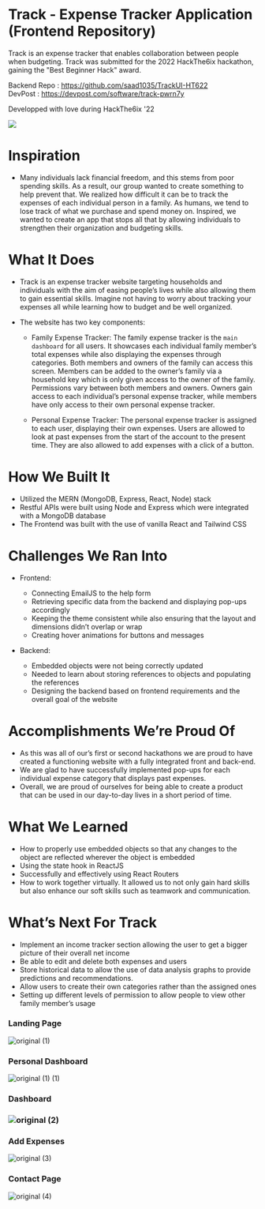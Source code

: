 # Track - Expense Tracker Application (Frontend Repository)
Track is an expense tracker that enables collaboration between people when budgeting. Track was submitted for the 2022 HackThe6ix hackathon, gaining the "Best Beginner Hack" award.

Backend Repo : https://github.com/saad1035/TrackUI-HT622 </br>
DevPost : https://devpost.com/software/track-pwrn7y

Developped with love during HackThe6ix '22

<p align="left">
  <img src="https://d112y698adiu2z.cloudfront.net/photos/production/software_thumbnail_photos/002/195/143/datas/medium.gif">
</p>

# Inspiration

- Many individuals lack financial freedom, and this stems from poor spending skills. As a result, our group wanted to create something to help prevent that. We realized how difficult it can be to track the expenses of each individual person in a family. As humans, we tend to lose track of what we purchase and spend money on. Inspired, we wanted to create an app that stops all that by allowing individuals to strengthen their organization and budgeting skills.

# What It Does

- Track is an expense tracker website targeting households and individuals with the aim of easing people’s lives while also allowing them to gain essential skills. Imagine not having to worry about tracking your expenses all while learning how to budget and be well organized.

- The website has two key components:

  - Family Expense Tracker:
The family expense tracker is the ```main dashboard``` for all users. It showcases each individual family member’s total expenses while also displaying the expenses through categories. Both members and owners of the family can access this screen. Members can be added to the owner’s family via a household key which is only given access to the owner of the family. Permissions vary between both members and owners. Owners gain access to each individual’s personal expense tracker, while members have only access to their own personal expense tracker.

  - Personal Expense Tracker:
The personal expense tracker is assigned to each user, displaying their own expenses. Users are allowed to look at past expenses from the start of the account to the present time. They are also allowed to add expenses with a click of a button.

# How We Built It

- Utilized the MERN (MongoDB, Express, React, Node) stack
- Restful APIs were built using Node and Express which were integrated with a MongoDB database
- The Frontend was built with the use of vanilla React and Tailwind CSS

# Challenges We Ran Into
- Frontend: 
  - Connecting EmailJS to the help form 
  - Retrieving specific data from the backend and displaying pop-ups accordingly 
  - Keeping the theme consistent while also ensuring that the layout and dimensions didn’t overlap or wrap 
  - Creating hover animations for buttons and messages

- Backend: 
  - Embedded objects were not being correctly updated 
  - Needed to learn about storing references to objects and populating the references 
  - Designing the backend based on frontend requirements and the overall goal of the website

# Accomplishments We’re Proud Of

- As this was all of our’s first or second hackathons we are proud to have created a functioning website with a fully integrated front and back-end.
- We are glad to have successfully implemented pop-ups for each individual expense category that displays past expenses.
- Overall, we are proud of ourselves for being able to create a product that can be used in our day-to-day lives in a short period of time.

# What We Learned

- How to properly use embedded objects so that any changes to the object are reflected wherever the object is embedded
- Using the state hook in ReactJS
- Successfully and effectively using React Routers
- How to work together virtually. It allowed us to not only gain hard skills but also enhance our soft skills such as teamwork and communication.

# What’s Next For Track

- Implement an income tracker section allowing the user to get a bigger picture of their overall net income
- Be able to edit and delete both expenses and users
- Store historical data to allow the use of data analysis graphs to provide predictions and recommendations.
- Allow users to create their own categories rather than the assigned ones
- Setting up different levels of permission to allow people to view other family member’s usage

<p align="center">
  <h3><strong>Landing Page</strong></h3>
  
  ![original (1)](https://user-images.githubusercontent.com/81185080/186354434-8f963e6d-22ea-4112-8279-89e6dd0d5821.png)

  <h3><strong>Personal Dashboard</strong></h3>
  
  ![original (1) (1)](https://user-images.githubusercontent.com/81185080/186354542-878eb701-930a-463b-9b7e-7f8e1fc16abb.png)

  <h3><strong>Dashboard</strong><h3>
  
  ![original (2)](https://user-images.githubusercontent.com/81185080/186354567-e8bcaec5-96ac-42b0-85bb-3d2c0000463f.png)

  <h3><strong>Add Expenses</strong></h3>
  
  ![original (3)](https://user-images.githubusercontent.com/81185080/186354615-7e1abec0-bd42-4899-a50a-423b13f10c7c.png)

  <h3><strong>Contact Page</strong></h3>
  
  ![original (4)](https://user-images.githubusercontent.com/81185080/186354649-d3a20ae5-814e-4568-931f-a4ef881b9232.png)

</p>

